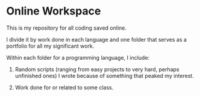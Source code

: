 # Online Workspace
This is my repository for all coding saved online. 

I divide it by work done in each language and one folder that serves as a portfolio for all my significant work.

Within each folder for a programming language, I include:

1. Random scripts (ranging from easy projects to very hard, perhaps unfinished ones)  I wrote because of something that peaked my interest.

2. Work done for or related to some class.





